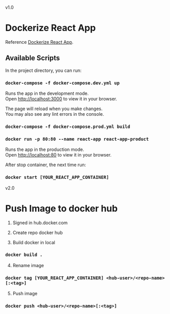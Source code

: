 v1.0
# Dockerize React App

Reference [Dockerize React App](https://dev.to/karanpratapsingh/dockerize-your-react-app-4j2e).

## Available Scripts

In the project directory, you can run:

### `docker-compose -f docker-compose.dev.yml up`

Runs the app in the development mode.\
Open [http://localhost:3000](http://localhost:3000) to view it in your browser.

The page will reload when you make changes.\
You may also see any lint errors in the console.

### `docker-compose -f docker-compose.prod.yml build`
### `docker run -p 80:80 --name react-app react-app-product`

Runs the app in the production mode.\
Open [http://localhost:80](http://localhost:3000) to view it in your browser.

After stop container, the next time run:

### `docker start [YOUR_REACT_APP_CONTAINER]`

v2.0
# Push Image to docker hub

1. Signed in hub.docker.com

2. Create repo docker hub

3. Build docker in local
### `docker build .`

4. Rename image
### `docker tag [YOUR_REACT_APP_CONTAINER] <hub-user>/<repo-name>[:<tag>]`

5. Push image

### `docker push <hub-user>/<repo-name>[:<tag>]`